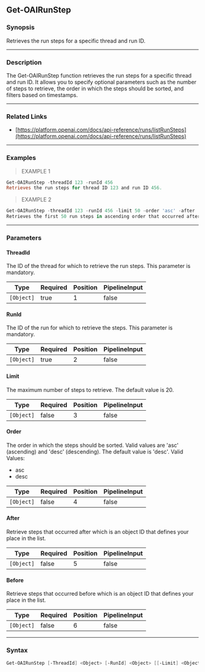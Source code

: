 Get-OAIRunStep
--------------

### Synopsis
Retrieves the run steps for a specific thread and run ID.

---

### Description

The Get-OAIRunStep function retrieves the run steps for a specific thread and run ID. It allows you to specify optional parameters such as the number of steps to retrieve, the order in which the steps should be sorted, and filters based on timestamps.

---

### Related Links
* [https://platform.openai.com/docs/api-reference/runs/listRunSteps](https://platform.openai.com/docs/api-reference/runs/listRunSteps)

---

### Examples
> EXAMPLE 1

```PowerShell
Get-OAIRunStep -threadId 123 -runId 456
Retrieves the run steps for thread ID 123 and run ID 456.
```
> EXAMPLE 2

```PowerShell
Get-OAIRunStep -threadId 123 -runId 456 -limit 50 -order 'asc' -after '2022-01-01T00:00:00Z'
Retrieves the first 50 run steps in ascending order that occurred after January 1, 2022.
```

---

### Parameters
#### **ThreadId**
The ID of the thread for which to retrieve the run steps. This parameter is mandatory.

|Type      |Required|Position|PipelineInput|
|----------|--------|--------|-------------|
|`[Object]`|true    |1       |false        |

#### **RunId**
The ID of the run for which to retrieve the steps. This parameter is mandatory.

|Type      |Required|Position|PipelineInput|
|----------|--------|--------|-------------|
|`[Object]`|true    |2       |false        |

#### **Limit**
The maximum number of steps to retrieve. The default value is 20.

|Type      |Required|Position|PipelineInput|
|----------|--------|--------|-------------|
|`[Object]`|false   |3       |false        |

#### **Order**
The order in which the steps should be sorted. Valid values are 'asc' (ascending) and 'desc' (descending). The default value is 'desc'.
Valid Values:

* asc
* desc

|Type      |Required|Position|PipelineInput|
|----------|--------|--------|-------------|
|`[Object]`|false   |4       |false        |

#### **After**
Retrieve steps that occurred after which is an object ID that defines your place in the list.

|Type      |Required|Position|PipelineInput|
|----------|--------|--------|-------------|
|`[Object]`|false   |5       |false        |

#### **Before**
Retrieve steps that occurred before which is an object ID that defines your place in the list.

|Type      |Required|Position|PipelineInput|
|----------|--------|--------|-------------|
|`[Object]`|false   |6       |false        |

---

### Syntax
```PowerShell
Get-OAIRunStep [-ThreadId] <Object> [-RunId] <Object> [[-Limit] <Object>] [[-Order] <Object>] [[-After] <Object>] [[-Before] <Object>] [<CommonParameters>]
```
